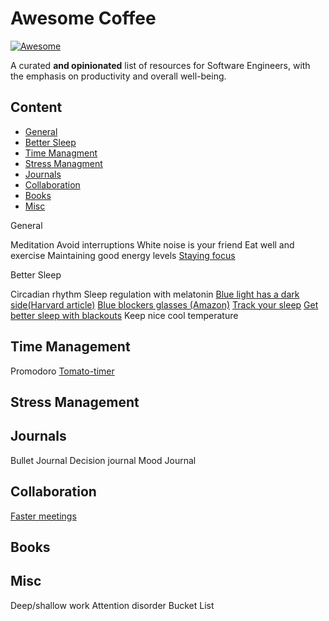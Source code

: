 # Awesome Coffee

[![Awesome](https://cdn.rawgit.com/sindresorhus/awesome/d7305f38d29fed78fa85652e3a63e154dd8e8829/media/badge.svg)](https://github.com/sindresorhus/awesome)

A curated **and opinionated** list of resources for Software Engineers, with the emphasis on productivity and overall well-being.

## Content

- [General](#general)
- [Better Sleep](#better-sleep)
- [Time Managment](#time-managment)
- [Stress Managment](#stress-managment)
- [Journals](#journals)
- [Collaboration](#collaboration)
- [Books](#books)
- [Misc](#books)

General

Meditation
Avoid interruptions
White noise is your friend
Eat well and exercise
Maintaining good energy levels
[Staying focus](https://www.focusmate.com/)

Better Sleep

Circadian rhythm
Sleep regulation with melatonin
[Blue light has a dark side(Harvard article)](https://www.health.harvard.edu/staying-healthy/blue-light-has-a-dark-side)
[Blue blockers glasses (Amazon)](https://www.amazon.com/blue-blocker-glasses/s?k=blue+blocker+glasses)
[Track your sleep](https://ouraring.com/)
[Get better sleep with blackouts](https://www.youtube.com/watch?v=0O2gpMDUr7o)
Keep nice cool temperature

## Time Management

Promodoro
[Tomato-timer](https://tomato-timer.com/)

## Stress Management

## Journals

Bullet Journal
Decision journal
Mood Journal

## Collaboration

[Faster meetings](https://trymeeter.com/)

## Books

## Misc

Deep/shallow work
Attention disorder
Bucket List
